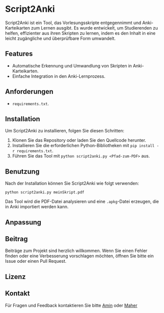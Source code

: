 # Script2Anki

Script2Anki ist ein Tool, das Vorlesungsskripte entgegennimmt und Anki-Karteikarten zum Lernen ausgibt. Es wurde entwickelt, um Studierenden zu helfen, effizienter aus ihren Skripten zu lernen, indem es den Inhalt in eine leicht zugängliche und überprüfbare Form umwandelt.

## Features

- Automatische Erkennung und Umwandlung von Skripten in Anki-Karteikarten.
- Einfache Integration in den Anki-Lernprozess.

## Anforderungen

- `requirements.txt`.

## Installation

Um Script2Anki zu installieren, folgen Sie diesen Schritten:

1. Klonen Sie das Repository oder laden Sie den Quellcode herunter.
2. Installieren Sie die erforderlichen Python-Bibliotheken mit `pip install -r requirements.txt`.
3. Führen Sie das Tool mit `python script2anki.py <Pfad-zum-PDF>` aus.

## Benutzung

Nach der Installation können Sie Script2Anki wie folgt verwenden:

`python script2anki.py meinSkript.pdf`

Das Tool wird die PDF-Datei analysieren und eine `.apkg`-Datei erzeugen, die in Anki importiert werden kann.

## Anpassung


## Beitrag

Beiträge zum Projekt sind herzlich willkommen. Wenn Sie einen Fehler finden oder eine Verbesserung vorschlagen möchten, öffnen Sie bitte ein Issue oder einen Pull Request.

## Lizenz


## Kontakt

Für Fragen und Feedback kontaktieren Sie bitte [Amin](mailto:amin.dziri@gmx.de?subject=[GitHub]%20Source%20Han%20Sans) oder [Maher](mailto:maherhadid02@outlook.de?subject=[GitHub]%20Source%20Han%20Sans)
